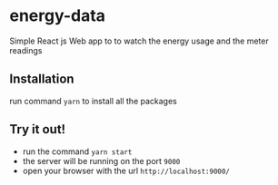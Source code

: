 # energy-data
Simple React js Web app to to watch the energy usage and the meter readings 

## Installation
run command `yarn` to install all the packages

## Try it out!
- run the command `yarn start`
- the server will be running on the port `9000`
- open your browser with the url `http://localhost:9000/`
